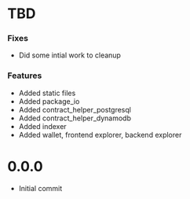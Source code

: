 # TBD

### Fixes
- Did some intial work to cleanup

### Features
- Added static files
- Added package_io
- Added contract_helper_postgresql
- Added contract_helper_dynamodb
- Added indexer
- Added wallet, frontend explorer, backend explorer

# 0.0.0
- Initial commit
